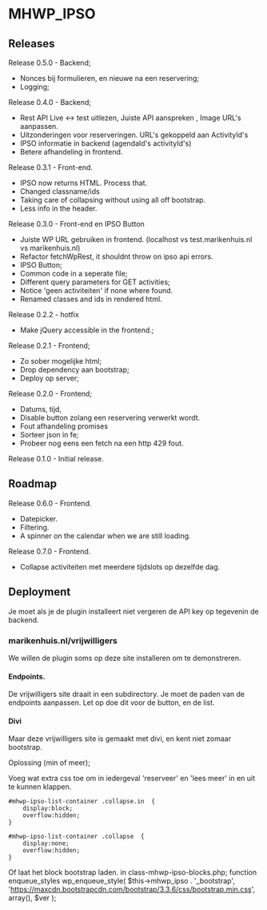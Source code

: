# MHWP\_IPSO

## Releases
Release 0.5.0 - Backend;
- Nonces bij formulieren, en nieuwe na een reservering;
- Logging; 

Release 0.4.0 - Backend;
- Rest API Live <-> test uitlezen, Juiste API aanspreken , Image URL's aanpassen.
- Uitzonderingen voor reserveringen. URL's gekoppeld aan ActivityId's
- IPSO informatie in backend (agendaId's activityId's)
- Betere afhandeling in frontend.

Release 0.3.1 - Front-end.
- IPSO now returns HTML. Process that.
- Changed classname/ids
- Taking care of collapsing without using all off bootstrap.
- Less info in the header.

Release 0.3.0 - Front-end en IPSO Button
- Juiste WP URL gebruiken in frontend. (localhost vs test.marikenhuis.nl vs marikenhuis.nl)
- Refactor fetchWpRest, it shouldnt throw on ipso api errors.
- IPSO Button;
- Common code in a seperate file;
- Different query parameters for GET activities;
- Notice 'geen activiteiten' if none where found.
- Renamed classes and ids in rendered html.

Release 0.2.2 - hotfix
- Make jQuery accessible in the frontend.;

Release 0.2.1 - Frontend;
- Zo sober mogelijke html;
- Drop dependency aan bootstrap;
- Deploy op server;

Release 0.2.0 - Frontend; 
- Datums, tijd, 
- Disable button zolang een reservering verwerkt wordt.
- Fout afhandeling promises
- Sorteer json in fe; 
- Probeer nog eens een fetch na een http 429 fout.

Release 0.1.0  - Initial release.

## Roadmap

Release 0.6.0 - Frontend.
- Datepicker.
- Filtering.
- A spinner on the calendar when we are still loading.

Release 0.7.0 - Frontend.
- Collapse activiteiten met meerdere tijdslots op dezelfde dag.

## Deployment

Je moet als je de plugin installeert niet vergeren de API key op tegevenin de backend.

### marikenhuis.nl/vrijwilligers

We willen de plugin soms op deze site installeren om te demonstreren.

#### Endpoints.
De vrijwilligers site draait in een subdirectory. Je moet de paden van de endpoints aanpassen.
Let op doe dit voor de button, en de list.

#### Divi
Maar deze vrijwilligers site is gemaakt met divi, en kent niet zomaar bootstrap.

Oplossing (min of meer);

Voeg wat extra css toe om in iedergeval 'reserveer' en 'lees meer' in en uit te kunnen klappen.

    #mhwp-ipso-list-container .collapse.in  {
        display:block;
        overflow:hidden;
    }

    #mhwp-ipso-list-container .collapse  {
        display:none;
        overflow:hidden;
    }

Of laat het block bootstrap laden. in class-mhwp-ipso-blocks.php; function enqueue\_styles
		wp_enqueue_style(
			$this->mhwp_ipso . '_bootstrap',
			'https://maxcdn.bootstrapcdn.com/bootstrap/3.3.6/css/bootstrap.min.css',
			array(),
			$ver
        );
